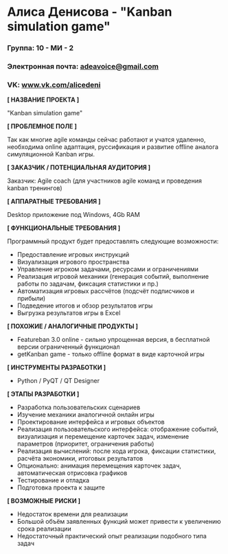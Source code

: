 # Алиса Денисова - "Kanban simulation game"

### Группа: 10 - МИ - 2
### Электронная почта: adeavoice@gmail.com
### VK: www.vk.com/alicedeni


**[ НАЗВАНИЕ ПРОЕКТА ]**

"Kanban simulation game"

**[ ПРОБЛЕМНОЕ ПОЛЕ ]**

Так как многие agile команды сейчас работают и учатся удаленно, необходима online адаптация, руссификация и развитие offline аналога симуляционной Kanban игры.

**[ ЗАКАЗЧИК / ПОТЕНЦИАЛЬНАЯ АУДИТОРИЯ ]**

Заказчик: Agile coach (для участников agile команд и проведения kanban тренингов)

**[ АППАРАТНЫЕ ТРЕБОВАНИЯ ]** 

Desktop приложение под Windows, 4Gb RAM

**[ ФУНКЦИОНАЛЬНЫЕ ТРЕБОВАНИЯ ]**

Программный продукт будет предоставлять следующие возможности:
* Предоставление игровых инструкций
* Визуализация игрового пространства
* Управление игроком задачами, ресурсами и ограничениями
* Реализация игровой механики (генерация событий, выполнение работы по задачам, фиксация статистики и пр.)
* Автоматизация игровых рассчётов (подсчёт подписчиков и прибыли)
* Подведение итогов и обзор результатов игры
* Выгрузка результатов игры в Excel

**[ ПОХОЖИЕ / АНАЛОГИЧНЫЕ ПРОДУКТЫ ]**

* Featureban 3.0 online - сильно упрощенная версия, в бесплатной версии ограниченный функционал
* getKanban game - только offline формат в виде карточной игры

**[ ИНСТРУМЕНТЫ РАЗРАБОТКИ ]**

* Python / PyQT / QT Designer  

**[ ЭТАПЫ РАЗРАБОТКИ ]**

*	Разработка пользовательских сценариев
* Изучение механики аналогичной онлайн игры
* Проектирование интерфейса и игровых объектов
* Реализация пользовательского интерфейса: отображение событий, визуализация и перемещение карточек задач, изменение параметров (приоритет, ограничения работы)
* Реализация вычислений: после хода игрока, фиксации статистики, расчёта экономики, итоговых результатов
* Опционально: анимация перемещения карточек задач, автоматическая отрисовка графиков
* Тестирование и отладка
* Подготовка проекта к защите

**[ ВОЗМОЖНЫЕ РИСКИ ]**

* Недостаток времени для реализации
* Большой объём заявленных функций может привести к увеличению срока реализации
* Недостаточный практический опыт реализации подобного типа задач	

